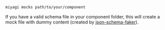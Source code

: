 ```bash
miyagi mocks path/to/your/component
```

If you have a valid schema file in your component folder, this will create a mock file with dummy content (created by [json-schema-faker](https://www.npmjs.com/package/json-schema-faker)).
